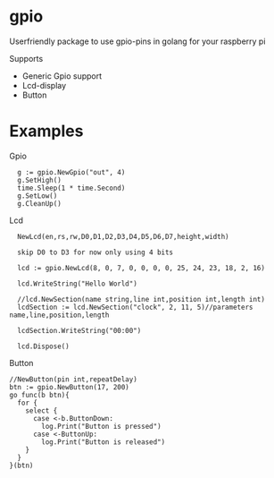gpio
=======

Userfriendly package to use gpio-pins in golang for your raspberry pi

Supports 
  * Generic Gpio support
  * Lcd-display
  * Button


Examples
=======

 Gpio
 
      g := gpio.NewGpio("out", 4) 
      g.SetHigh()
      time.Sleep(1 * time.Second)
      g.SetLow()
      g.CleanUp()



 Lcd
 
      NewLcd(en,rs,rw,D0,D1,D2,D3,D4,D5,D6,D7,height,width)
      
      skip D0 to D3 for now only using 4 bits

      lcd := gpio.NewLcd(8, 0, 7, 0, 0, 0, 0, 25, 24, 23, 18, 2, 16)  
  
      lcd.WriteString("Hello World")
  
      //lcd.NewSection(name string,line int,position int,length int)
      lcdSection := lcd.NewSection("clock", 2, 11, 5)//parameters name,line,position,length
      
      lcdSection.WriteString("00:00")

      lcd.Dispose()

Button
    
    //NewButton(pin int,repeatDelay)
    btn := gpio.NewButton(17, 200)
    go func(b btn){
      for {
        select {
          case <-b.ButtonDown:
            log.Print("Button is pressed")
          case <-ButtonUp:
            log.Print("Button is released")
        }
      }
    }(btn)

